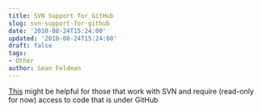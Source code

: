 ```yaml
---
title: SVN Support for GitHub
slug: svn-support-for-github
date: '2010-08-24T15:24:00'
updated: '2010-08-24T15:24:00'
draft: false
tags:
- Other
author: Sean Feldman
---
```



[This](http://github.com/blog/626-announcing-svn-support) might be helpful for those that work with SVN and require (read-only for now) access to code that is under GitHub


